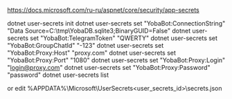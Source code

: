 https://docs.microsoft.com/ru-ru/aspnet/core/security/app-secrets

dotnet user-secrets init
dotnet user-secrets set "YobaBot:ConnectionString" "Data Source=C:\tmp\YobaDB.sqlite3;BinaryGUID=False"
dotnet user-secrets set "YobaBot:TelegramToken" "QWERTY"
dotnet user-secrets set "YobaBot:GroupChatId" "-123"
dotnet user-secrets set "YobaBot:Proxy:Host" "proxy.com"
dotnet user-secrets set "YobaBot:Proxy:Port" "1080"
dotnet user-secrets set "YobaBot:Proxy:Login" "login@proxy.com"
dotnet user-secrets set "YobaBot:Proxy:Password" "password"
dotnet user-secrets list

or edit %APPDATA%\Microsoft\UserSecrets\<user_secrets_id>\secrets.json
